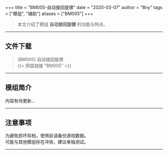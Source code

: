 +++
title = "BM005-自动接回旋镖"
date = "2025-03-07"
author = "Bny"
tags = ["模组", "辅助"]
aliases = ["BM005"]
+++

> 本文介绍了模组 **自动接回旋镖** 的功能与特点。

---

## 文件下载

> [BM005] 自动接回旋镖  
{{< 网盘链接 "BM005" >}}  

---

## 模组简介

>  
内容有待更新...  

---

## 注意事项

>  
为避免损坏存档，使用前请备份游戏数据。  
可能与其他模组存在冲突，建议单独测试。  

---

